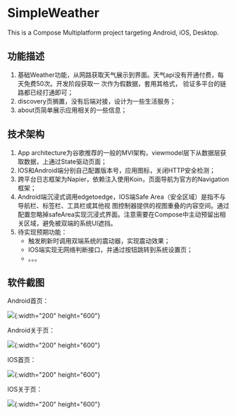 # SimpleWeather
This is a Compose Multiplatform project targeting Android, iOS, Desktop.

## 功能描述
1. 基础Weather功能，从网路获取天气展示到界面。天气api没有开通付费，每天免费50次。开发阶段获取一
次作为假数据，套用其格式， 验证多平台的链路都已经打通即可；
2. discovery页搁置，没有后端对接，设计为一些生活服务；
3. about页简单展示应用相关的一些信息；

## 技术架构
1. App architecture为谷歌推荐的一般的MVI架构，viewmodel层下从数据层获取数据，上通过State驱动页面；
2. IOS和Android端分别自己配置版本号，应用图标，关闭HTTP安全检测；
3. 跨平台日志框架为Napier，依赖注入使用Koin，页面导航为官方的Navigation框架；
4. Android端沉浸式调用edgetoedge，IOS端Safe Area（安全区域）是指不与导航栏、标签栏、工具栏或其他视
图控制器提供的视图重叠的内容空间。通过配置忽略掉safeArea实现沉浸式界面。注意需要在Compose中主动预留出相
关区域，避免被双端的系统UI遮挡。
5. 待实现预期功能：
      * 触发刷新时调用双端系统的震动器，实现震动效果；
      * IOS端实现无网络判断接口，并通过按钮跳转到系统设置页；
      * 。。。
 
## 软件截图
Android首页：

![](./screenshots/android_page_1.png){:width="200" height="600"}

Android关于页：

![](./screenshots/android_page_3.png){:width="200" height="600"}

IOS首页：

![](./screenshots/ios_page_1.png){:width="200" height="600"}

IOS关于页：

![](./screenshots/ios_page_3.png){:width="200" height="600"}
